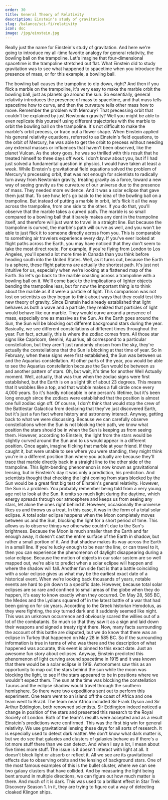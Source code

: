 ```yaml
---
order: 30
title: General Theory of Relativity
description: Einstein's study of gravitation
slug: /balance/sci-fi/relativity
icon: doc
image: /jpg/einstein.jpg
---
```

Really just the name for Einstein's study of gravitation. And here we're going to introduce my all-time favorite analogy for general relativity, the bowling ball on the trampoline. Let's imagine that four-dimensional spacetime is the trampoline stretched out flat. What Einstein did to study gravitation was to see what happened to spacetime when you introduce the presence of mass, or for this example, a bowling ball. 



The bowling ball causes the trampoline to dip down, right? And then if you flick a marble on the trampoline, it's very easy to make the marble orbit the bowling ball, just as planets go around the sun. So essentially, general relativity introduces the presence of mass to spacetime, and that mass tells spacetime how to curve, and then the curvature tells other mass how to move. Remember the problem with Mercury? That precessing orbit that couldn't be explained by just Newtonian gravity? Well you might be able to even replicate this yourself using different trajectories with the marble to orbit the bowling ball on the trampoline. It's not difficult to make the marble's orbit precess, or trace out a flower shape. When Einstein applied his general relativity equations, referred to as Einstein's field equations, to the orbit of Mercury, he was able to get the orbit to precess without needing any external masses or influences that haven't been observed, like the planet Vulcan. As the story goes, he was so thrilled with this result that he treated himself to three days off work. I don't know about you, but if I had just solved a fundamental question in physics, I would have taken at least a week. While Einstein's gravitational field equations solved the problem of Mercury's precessing orbit, that was not enough for scientists to radically turn away from Newtonian gravity, treating gravity as a force, toward a new way of seeing gravity as the curvature of our universe due to the presence of mass. They needed more evidence. And it was a solar eclipse that gave them just that. To see how, let's go back to the idea of the bowling ball on a trampoline. But instead of putting a marble in orbit, let's flick it all the way across the trampoline, from one side to the other. If you do that, you'll observe that the marble takes a curved path. The marble is so small compared to a bowling ball that it barely makes any dent in the trampoline itself, and therefore will just want to travel in a straight line. But because the trampoline is curved, the marble's path will curve as well, and you won't be able to just flick it to someone directly across from you. This is comparable to something air travelers experience every day. If you've ever looked at flight paths across the Earth, you may have noticed that they don't seem to take the most direct route. For example, if you're flying from London to Los Angeles, you'll spend a lot more time in Canada than you think before heading south into the United States. Well, as it turns out, because the Earth is a sphere, these flight patterns are actually the shortest path. It's just not intuitive for us, especially when we're looking at a flattened map of the Earth. So let's go back to the marble coasting across a trampoline with a bowling ball on it. We'll come back to the implications of lighter objects bending the trampoline less, but for now the important thing is to think about the marble as if it were a particle of light. This comparison was not lost on scientists as they began to think about ways that they could test this new theory of gravity. Since Einstein had already established that light behaves as both a wave and a particle, they realized that particles of light would behave like our marble. They would curve around a presence of mass, especially one as massive as the Sun. As the Earth goes around the Sun, the Sun will be blocking out different background stars during the year. Basically, we see different constellations at different times throughout the year. Fun fact, actually, this is where the zodiac comes from. All those star signs like Capricorn, Gemini, Aquarius, all correspond to a particular constellation, but they aren't just randomly chosen from the sky, they're actually the constellations that the Sun is blocking at that time of year. So in February, when these signs were first established, the Sun was between us and the Aquarius constellation. At other parts of the year, you would be able to see the Aquarius constellation because the Sun would be between us and another pattern of stars. Oh, but wait, it's time for another Well Actually moment. Well, actually, that was true when the zodiac signs were first established, but the Earth is on a slight tilt of about 23 degrees. This means that it wobbles like a top, and that wobble makes a full circle once every 4,000 years. So it's hardly noticeable in one person's lifetime, but it's been long enough since the zodiacs were established that the position is almost one full zodiac sign off. Of course, I don't think that would stop the crew of the Battlestar Galactica from declaring that they've just discovered Earth, but it's just a fun fact where history and astronomy interact. Anyway, getting back to what we were discussing. Because we can carefully observe constellations when the Sun is not blocking their path, we know what position the stars should be in when the Sun is keeping us from seeing them. However, according to Einstein, the light from the stars would be slightly curved around the Sun and to us would appear in a different position. Once again, imagine flicking that marble at your friend. If they caught it, but were unable to see where you were standing, they might think you're in a different position than where you actually are because they'll trace that marble directly back in a straight line to the other side of the trampoline. This light-bending phenomenon is now known as gravitational lensing, but in Einstein's day it was only a prediction, his prediction. And scientists thought that checking the light coming from stars blocked by the Sun would be a great first big test of Einstein's general relativity. However, the Sun is a problem. You probably remember being told from a very young age not to look at the Sun. It emits so much light during the daytime, which energy spreads through our atmosphere and keeps us from seeing any stars, let alone the ones right behind it. However, occasionally the universe likes us and throws us a treat. In this case, it was in the form of a total solar eclipse. A total solar eclipse happens when the Moon completely moves between us and the Sun, blocking the light for a short period of time. This allows us to observe things we otherwise couldn't due to the Sun's brightness. Because the Moon is much smaller than the Earth and far enough away, it doesn't cast the entire surface of the Earth in shadow, but rather a small portion of it. And that shadow makes its way across the Earth in a small line. If you're lucky enough to be near the line, or can travel to it, then you can experience the phenomenon of daylight disappearing during a solar eclipse. Because the motion of objects in our solar system are so well mapped out, we're able to predict when a solar eclipse will happen and where the shadow will fall. Another fun side fact is that a battle coinciding with a solar eclipse gives us what may be the earliest exact date of a historical event. When we're looking back thousands of years, notable events are hard to pin down to a specific date. However, because total solar eclipses are so rare and confined to small areas of the globe when they do happen, it's easy to know exactly when they occurred. On May 28, 585 BC, the Medes and the Lydians squared off in the latest battle of a war that had been going on for six years. According to the Greek historian Herodotus, as they were fighting, the sky turned dark and it suddenly seemed like night. This was an unknown occurrence and obviously scared the willies out of a lot of the combatants. So much so that they saw it as a sign and laid down their weapons and signed a treaty right there. Now, many facts surrounding the account of this battle are disputed, but we do know that there was an eclipse in Turkey that happened on May 28 in 585 BC. So if the surrounding information is true in terms of who was there and the description of what happened was accurate, this event is pinned to this exact date. Just an awesome fun story about eclipses. Anyway, Einstein predicted this phenomenon of light curving around spacetime in 1915 and it was known that there would be a solar eclipse in 1919. Astronomers saw this as an opportunity to map out the stars behind the sun while the moon was blocking the light, to see if the stars appeared to be in positions where we wouldn't expect them. The sun at the time was blocking the constellation Taurus and the eclipse shadow would travel through the southern hemisphere. So there were two expeditions sent out to perform this experiment. One team went to an island off the coast of Africa and one team went to Brazil. The team near Africa included Sir Frank Dyson and Sir Arthur Eddington, both renowned scientists. Sir Eddington indeed noticed a change in position of the stars and presented this research to the Royal Society of London. Both of the team's results were accepted and as a result Einstein's predictions were confirmed. This was the first big win for general relativity. We use gravitational lensing these days for all sorts of research. It is especially used to detect dark matter. We don't know what dark matter is, but we do see that galaxies and clusters of galaxies behave as if there's a lot more stuff there than we can detect. And when I say a lot, I mean about five times more stuff. The issue is it doesn't interact with light at all. It doesn't block light or absorb or reflect it. All we see are its gravitational effects due to observing orbits and the lensing of background stars. One of the most famous examples of this is the bullet cluster, where we can see two galaxy clusters that have collided. And by measuring the light being bent around in multiple directions, we can figure out how much matter is there. And much of it is dark. This was used to a brilliant effect in Star Trek Discovery Season 1. In it, they are trying to figure out a way of detecting cloaked Klingon ships.